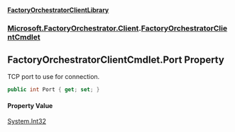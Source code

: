 #### [FactoryOrchestratorClientLibrary](./FactoryOrchestratorClientLibrary.md 'FactoryOrchestratorClientLibrary')
### [Microsoft.FactoryOrchestrator.Client](./Microsoft-FactoryOrchestrator-Client.md 'Microsoft.FactoryOrchestrator.Client').[FactoryOrchestratorClientCmdlet](./Microsoft-FactoryOrchestrator-Client-FactoryOrchestratorClientCmdlet.md 'Microsoft.FactoryOrchestrator.Client.FactoryOrchestratorClientCmdlet')
## FactoryOrchestratorClientCmdlet.Port Property
TCP port to use for connection.  
```csharp
public int Port { get; set; }
```
#### Property Value
[System.Int32](https://docs.microsoft.com/en-us/dotnet/api/System.Int32 'System.Int32')  
